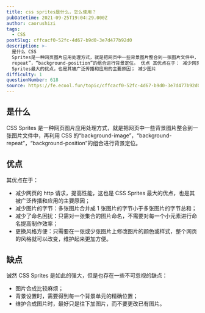 ```yaml
---
title: css sprites是什么，怎么使用？
pubDatetime: 2021-09-25T19:04:29.000Z
author: caorushizi
tags:
  - CSS
postSlug: cffcacf0-52fc-4d67-b9d0-3e7d477b92d0
description: >-
  是什么 CSS
  Sprites是一种网页图片应用处理方式，就是把网页中一些背景图片整合到一张图片文件中，再利用CSS的“background-image”，“background-
  repeat”，“background-position”的组合进行背景定位。 优点 其优点在于： 减少网页的http请求，提高性能，这也是CSS
  Sprites最大的优点，也是其被广泛传播和应用的主要原因； 减少图片
difficulty: 1
questionNumber: 618
source: https://fe.ecool.fun/topic/cffcacf0-52fc-4d67-b9d0-3e7d477b92d0
---
```


## 是什么

CSS Sprites 是一种网页图片应用处理方式，就是把网页中一些背景图片整合到一张图片文件中，再利用 CSS 的“background-image”，“background- repeat”，“background-position”的组合进行背景定位。

## 优点

其优点在于：

- 减少网页的 http 请求，提高性能，这也是 CSS Sprites 最大的优点，也是其被广泛传播和应用的主要原因；
- 减少图片的字节：多张图片合并成 1 张图片的字节小于多张图片的字节总和；
- 减少了命名困扰：只需对一张集合的图片命名，不需要对每一个小元素进行命名提高制作效率；
- 更换风格方便：只需要在一张或少张图片上修改图片的颜色或样式，整个网页的风格就可以改变，维护起来更加方便。

## 缺点

诚然 CSS Sprites 是如此的强大，但是也存在一些不可忽视的缺点：

- 图片合成比较麻烦；
- 背景设置时，需要得到每一个背景单元的精确位置；
- 维护合成图片时，最好只是往下加图片，而不要更改已有图片。
